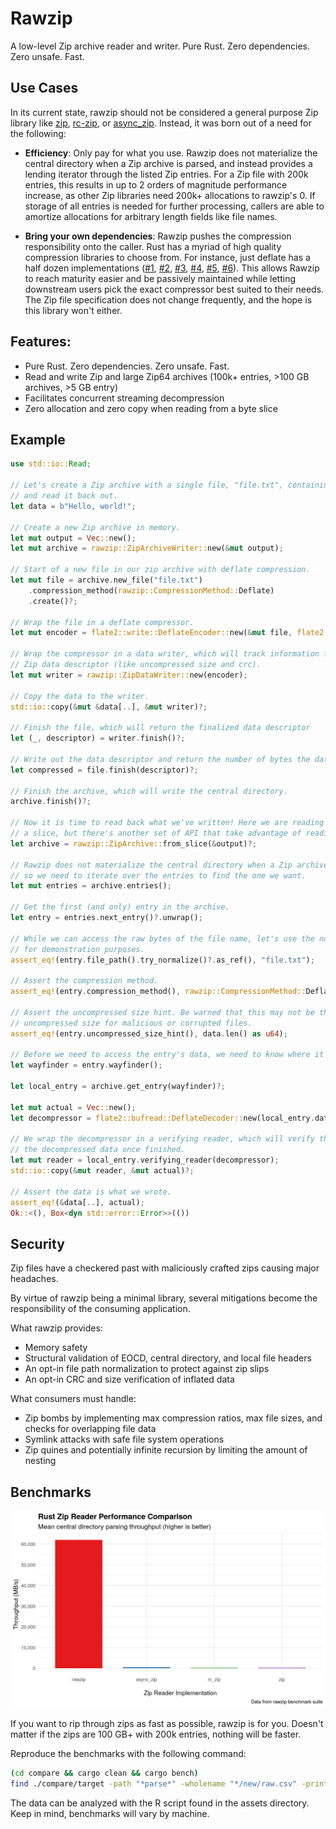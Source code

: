 # Rawzip

A low-level Zip archive reader and writer. Pure Rust. Zero dependencies. Zero unsafe. Fast.

## Use Cases

In its current state, rawzip should not be considered a general purpose Zip library like [zip](https://crates.io/crates/zip), [rc-zip](https://crates.io/crates/rc-zip), or [async_zip](https://crates.io/crates/async-zip). Instead, it was born out of a need for the following:

- **Efficiency**: Only pay for what you use. Rawzip does not materialize the central directory when a Zip archive is parsed, and instead provides a lending iterator through the listed Zip entries. For a Zip file with 200k entries, this results in up to 2 orders of magnitude performance increase, as other Zip libraries need 200k+ allocations to rawzip's 0. If storage of all entries is needed for further processing, callers are able to amortize allocations for arbitrary length fields like file names.

- **Bring your own dependencies**: Rawzip pushes the compression responsibility onto the caller. Rust has a myriad of high quality compression libraries to choose from. For instance, just deflate has a half dozen implementations ([#1](https://crates.io/crates/libdeflater), [#2](https://crates.io/crates/miniz_oxide), [#3](https://crates.io/crates/zune-inflate), [#4](https://crates.io/crates/libz-ng-sys), [#5](https://crates.io/crates/zlib-rs), [#6](https://crates.io/crates/cloudflare-zlib-sys)). This allows Rawzip to reach maturity easier and be passively maintained while letting downstream users pick the exact compressor best suited to their needs. The Zip file specification does not change frequently, and the hope is this library won't either.

## Features:

- Pure Rust. Zero dependencies. Zero unsafe. Fast.
- Read and write Zip and large Zip64 archives (100k+ entries, >100 GB archives, >5 GB entry)
- Facilitates concurrent streaming decompression
- Zero allocation and zero copy when reading from a byte slice

## Example

```rust
use std::io::Read;

// Let's create a Zip archive with a single file, "file.txt", containing the text "Hello, world!"
// and read it back out.
let data = b"Hello, world!";

// Create a new Zip archive in memory.
let mut output = Vec::new();
let mut archive = rawzip::ZipArchiveWriter::new(&mut output);

// Start of a new file in our zip archive with deflate compression.
let mut file = archive.new_file("file.txt")
    .compression_method(rawzip::CompressionMethod::Deflate)
    .create()?;

// Wrap the file in a deflate compressor.
let mut encoder = flate2::write::DeflateEncoder::new(&mut file, flate2::Compression::default());

// Wrap the compressor in a data writer, which will track information for the
// Zip data descriptor (like uncompressed size and crc).
let mut writer = rawzip::ZipDataWriter::new(encoder);

// Copy the data to the writer.
std::io::copy(&mut &data[..], &mut writer)?;

// Finish the file, which will return the finalized data descriptor
let (_, descriptor) = writer.finish()?;

// Write out the data descriptor and return the number of bytes the data compressed to.
let compressed = file.finish(descriptor)?;

// Finish the archive, which will write the central directory.
archive.finish()?;

// Now it is time to read back what we've written! Here we are reading from
// a slice, but there's another set of API that take advantage of reading from a file.
let archive = rawzip::ZipArchive::from_slice(&output)?;

// Rawzip does not materialize the central directory when a Zip archive is parsed,
// so we need to iterate over the entries to find the one we want.
let mut entries = archive.entries();

// Get the first (and only) entry in the archive.
let entry = entries.next_entry()?.unwrap();

// While we can access the raw bytes of the file name, let's use the normalized path
// for demonstration purposes.
assert_eq!(entry.file_path().try_normalize()?.as_ref(), "file.txt");

// Assert the compression method.
assert_eq!(entry.compression_method(), rawzip::CompressionMethod::Deflate);

// Assert the uncompressed size hint. Be warned that this may not be the actual,
// uncompressed size for malicious or corrupted files.
assert_eq!(entry.uncompressed_size_hint(), data.len() as u64);

// Before we need to access the entry's data, we need to know where it is in the archive.
let wayfinder = entry.wayfinder();

let local_entry = archive.get_entry(wayfinder)?;

let mut actual = Vec::new();
let decompressor = flate2::bufread::DeflateDecoder::new(local_entry.data());

// We wrap the decompressor in a verifying reader, which will verify the size and CRC of
// the decompressed data once finished.
let mut reader = local_entry.verifying_reader(decompressor);
std::io::copy(&mut reader, &mut actual)?;

// Assert the data is what we wrote.
assert_eq!(&data[..], actual);
Ok::<(), Box<dyn std::error::Error>>(())
```

## Security

Zip files have a checkered past with maliciously crafted zips causing major headaches.

By virtue of rawzip being a minimal library, several mitigations become the responsibility of the consuming application.

What rawzip provides:

- Memory safety
- Structural validation of EOCD, central directory, and local file headers
- An opt-in file path normalization to protect against zip slips
- An opt-in CRC and size verification of inflated data

What consumers must handle:

- Zip bombs by implementing max compression ratios, max file sizes, and checks for overlapping file data
- Symlink attacks with safe file system operations
- Zip quines and potentially infinite recursion by limiting the amount of nesting

## Benchmarks

![Chart depicting rawzip performance of parsing through the central directory compared to other Rust zip implementations (view image on github if reading on docs.rs)](assets/rawzip-performance-comparison.png)

If you want to rip through zips as fast as possible, rawzip is for you. Doesn't matter if the zips are 100 GB+ with 200k entries, nothing will be faster.

Reproduce the benchmarks with the following command:

```bash
(cd compare && cargo clean && cargo bench)
find ./compare/target -path "*parse*" -wholename "*/new/raw.csv" -print0 | xargs -0 xsv cat rows > assets/rawzip-benchmark-data.csv
```

The data can be analyzed with the R script found in the assets directory. Keep in mind, benchmarks will vary by machine.
